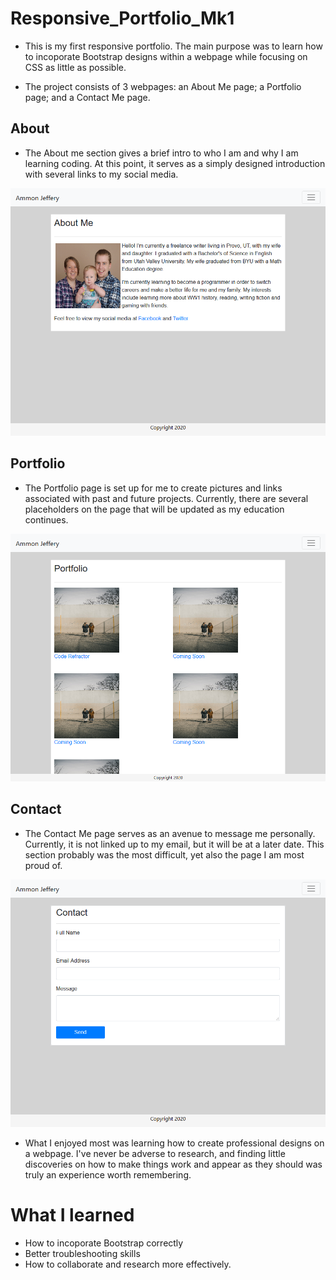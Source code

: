 # Responsive_Portfolio_Mk1

* This is my first responsive portfolio. The main purpose was to learn how to incoporate Bootstrap designs within a webpage while focusing on CSS as little as possible. 

* The project consists of 3 webpages: an About Me page; a Portfolio page; and a Contact Me page.

 ## About
* The About me section gives a brief intro to who I am and why I am learning coding. At this point, it serves as a simply designed introduction with several links to my social media.

![About Me](Assets/About_Me.png)
    
 ## Portfolio
* The Portfolio page is set up for me to create pictures and links associated with past and future projects. Currently, there are several placeholders on the page that will be updated as my education continues.

![Portfolio](Assets/Portfolio.png)

 ## Contact
* The Contact Me page serves as an avenue to message me personally. Currently, it is not linked up to my email, but it will be at a later date. This section probably was the most difficult, yet also the page I am most proud of. 

![Contact](Assets/Contact.png)

* What I enjoyed most was learning how to create professional designs on a webpage. I've never be adverse to research, and finding little discoveries on how to make things work and appear as they should was truly an experience worth remembering.

# What I learned
* How to incoporate Bootstrap correctly
* Better troubleshooting skills
* How to collaborate and research more effectively.